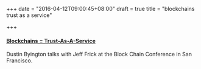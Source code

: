 +++
date = "2016-04-12T09:00:45+08:00"
draft = true
title = "blockchains trust as a service"

+++

<h4><a href="https://www.youtube.com/watch?v=MoacpJvCM4A">
  Blockchains = Trust-As-A-Service
</a></h4>
<p>Dustin Byington talks with Jeff Frick at the Block Chain Conference in San Francisco.</p>
